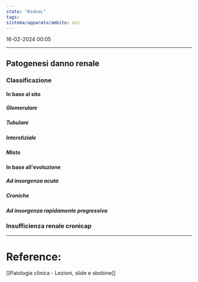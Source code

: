 ```yaml
---
stato: "#ideaL"
tags: 
sistema/apparato/ambito: uri
---
```

16-02-2024 00:05

--- 

## Patogenesi danno renale
### Classificazione 
#### In base al sito 
##### Glomerulare
##### Tubulare
##### Interstiziale
##### Misto
#### In base all'evoluzione
##### Ad insorgenza acuta 
##### Croniche
##### Ad insorgenza rapidamente progressiva

### Insufficienza renale cronicap















--- 
# Reference:
[[Patologia clinica - Lezioni, slide e sbobine]]